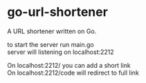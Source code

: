 # go-url-shortener
A URL shortener written on Go.

to start the server run main.go <br>
server will listening on localhost:2212

On localhost:2212/ you can add a short link <br>
On localhost:2212/code will redirect to full link
